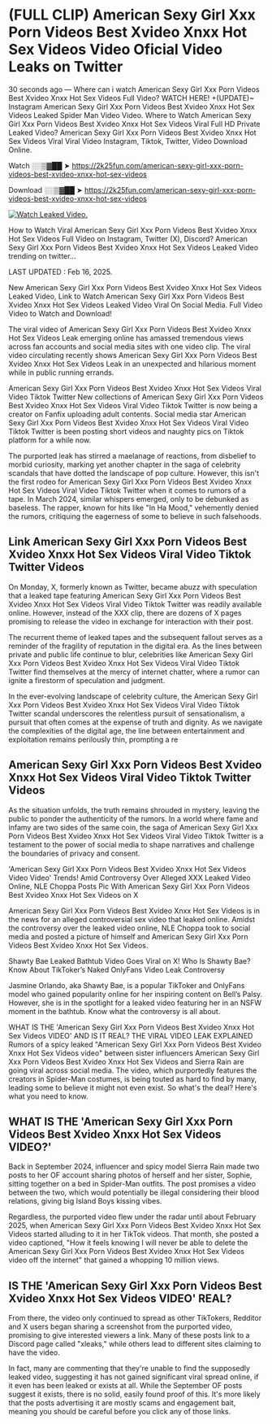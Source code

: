 # (FULL CLIP) American Sexy Girl Xxx Porn Videos Best Xvideo Xnxx Hot Sex Videos Video Oficial Video Leaks on Twitter

30 seconds ago — Where can i watch American Sexy Girl Xxx Porn Videos Best Xvideo Xnxx Hot Sex Videos Full Video? WATCH HERE! +(UPDATE)~ Instagram American Sexy Girl Xxx Porn Videos Best Xvideo Xnxx Hot Sex Videos Leaked Spider Man Video Video. Where to Watch American Sexy Girl Xxx Porn Videos Best Xvideo Xnxx Hot Sex Videos Viral Full HD Private Leaked Video? American Sexy Girl Xxx Porn Videos Best Xvideo Xnxx Hot Sex Videos Viral Viral Video Instagram, Tiktok, Twitter, Video Download Online.

Watch ░░▒▓██ ➤ https://2k25fun.com/american-sexy-girl-xxx-porn-videos-best-xvideo-xnxx-hot-sex-videos

Download ░░▒▓██ ➤ https://2k25fun.com/american-sexy-girl-xxx-porn-videos-best-xvideo-xnxx-hot-sex-videos

[![Watch Leaked Video.](https://miro.medium.com/v2/resize:fit:828/format:webp/1*cilzJN44JGOrTw9NJCrNHA.gif "Watch Leaked Video")](https://2k25fun.com/american-sexy-girl-xxx-porn-videos-best-xvideo-xnxx-hot-sex-videos)

How to Watch Viral American Sexy Girl Xxx Porn Videos Best Xvideo Xnxx Hot Sex Videos Full Video on Instagram, Twitter (X), Discord? American Sexy Girl Xxx Porn Videos Best Xvideo Xnxx Hot Sex Videos Leaked Video trending on twitter...

LAST UPDATED : Feb 16, 2025.

New American Sexy Girl Xxx Porn Videos Best Xvideo Xnxx Hot Sex Videos Leaked Video, Link to Watch American Sexy Girl Xxx Porn Videos Best Xvideo Xnxx Hot Sex Videos Leaked Video Viral On Social Media. Full Video Video to Watch and Download!

The viral video of American Sexy Girl Xxx Porn Videos Best Xvideo Xnxx Hot Sex Videos Leak emerging online has amassed tremendous views across fan accounts and social media sites with one video clip. The viral video circulating recently shows American Sexy Girl Xxx Porn Videos Best Xvideo Xnxx Hot Sex Videos Leak in an unexpected and hilarious moment while in public running errands.

American Sexy Girl Xxx Porn Videos Best Xvideo Xnxx Hot Sex Videos Viral Video Tiktok Twitter New collections of American Sexy Girl Xxx Porn Videos Best Xvideo Xnxx Hot Sex Videos Viral Video Tiktok Twitter is now being a creator on Fanfix uploading adult contents. Social media star American Sexy Girl Xxx Porn Videos Best Xvideo Xnxx Hot Sex Videos Viral Video Tiktok Twitter is been posting short videos and naughty pics on Tiktok platform for a while now.

The purported leak has stirred a maelanage of reactions, from disbelief to morbid curiosity, marking yet another chapter in the saga of celebrity scandals that have dotted the landscape of pop culture. However, this isn't the first rodeo for American Sexy Girl Xxx Porn Videos Best Xvideo Xnxx Hot Sex Videos Viral Video Tiktok Twitter when it comes to rumors of a tape. In March 2024, similar whispers emerged, only to be debunked as baseless. The rapper, known for hits like "In Ha Mood," vehemently denied the rumors, critiquing the eagerness of some to believe in such falsehoods.

## Link American Sexy Girl Xxx Porn Videos Best Xvideo Xnxx Hot Sex Videos Viral Video Tiktok Twitter Videos

On Monday, X, formerly known as Twitter, became abuzz with speculation that a leaked tape featuring American Sexy Girl Xxx Porn Videos Best Xvideo Xnxx Hot Sex Videos Viral Video Tiktok Twitter was readily available online. However, instead of the XXX clip, there are dozens of X pages promising to release the video in exchange for interaction with their post.

The recurrent theme of leaked tapes and the subsequent fallout serves as a reminder of the fragility of reputation in the digital era. As the lines between private and public life continue to blur, celebrities like American Sexy Girl Xxx Porn Videos Best Xvideo Xnxx Hot Sex Videos Viral Video Tiktok Twitter find themselves at the mercy of internet chatter, where a rumor can ignite a firestorm of speculation and judgment.

In the ever-evolving landscape of celebrity culture, the American Sexy Girl Xxx Porn Videos Best Xvideo Xnxx Hot Sex Videos Viral Video Tiktok Twitter scandal underscores the relentless pursuit of sensationalism, a pursuit that often comes at the expense of truth and dignity. As we navigate the complexities of the digital age, the line between entertainment and exploitation remains perilously thin, prompting a re

##  American Sexy Girl Xxx Porn Videos Best Xvideo Xnxx Hot Sex Videos Viral Video Tiktok Twitter Videos

As the situation unfolds, the truth remains shrouded in mystery, leaving the public to ponder the authenticity of the rumors. In a world where fame and infamy are two sides of the same coin, the saga of American Sexy Girl Xxx Porn Videos Best Xvideo Xnxx Hot Sex Videos Viral Video Tiktok Twitter is a testament to the power of social media to shape narratives and challenge the boundaries of privacy and consent.

'American Sexy Girl Xxx Porn Videos Best Xvideo Xnxx Hot Sex Videos Video Video' Trends! Amid Controversy Over Alleged XXX Leaked Video Online, NLE Choppa Posts Pic With American Sexy Girl Xxx Porn Videos Best Xvideo Xnxx Hot Sex Videos on X

American Sexy Girl Xxx Porn Videos Best Xvideo Xnxx Hot Sex Videos is in the news for an alleged controversial sex video that leaked online. Amidst the controversy over the leaked video online, NLE Choppa took to social media and posted a picture of himself and American Sexy Girl Xxx Porn Videos Best Xvideo Xnxx Hot Sex Videos.

Shawty Bae Leaked Bathtub Video Goes Viral on X! Who Is Shawty Bae? Know About TikToker’s Naked OnlyFans Video Leak Controversy

Jasmine Orlando, aka Shawty Bae, is a popular TikToker and OnlyFans model who gained popularity online for her inspiring content on Bell’s Palsy. However, she is in the spotlight for a leaked video featuring her in an NSFW moment in the bathtub. Know what the controversy is all about.

WHAT IS THE 'American Sexy Girl Xxx Porn Videos Best Xvideo Xnxx Hot Sex Videos VIDEO' AND IS IT REAL? THE VIRAL VIDEO LEAK EXPLAINED Rumors of a spicy leaked "American Sexy Girl Xxx Porn Videos Best Xvideo Xnxx Hot Sex Videos video" between sister influencers American Sexy Girl Xxx Porn Videos Best Xvideo Xnxx Hot Sex Videos and Sierra Rain are going viral across social media. The video, which purportedly features the creators in Spider-Man costumes, is being touted as hard to find by many, leading some to believe it might not even exist. So what's the deal? Here's what you need to know.

## WHAT IS THE 'American Sexy Girl Xxx Porn Videos Best Xvideo Xnxx Hot Sex Videos VIDEO?'

Back in September 2024, influencer and spicy model Sierra Rain made two posts to her OF account sharing photos of herself and her sister, Sophie, sitting together on a bed in Spider-Man outfits. The post promises a video between the two, which would potentially be illegal considering their blood relations, giving big Island Boys kissing vibes.

Regardless, the purported video flew under the radar until about February 2025, when American Sexy Girl Xxx Porn Videos Best Xvideo Xnxx Hot Sex Videos started alluding to it in her TikTok videos. That month, she posted a video captioned, "How it feels knowing I will never be able to delete the American Sexy Girl Xxx Porn Videos Best Xvideo Xnxx Hot Sex Videos video off the internet" that gained a whopping 10 million views.

## IS THE 'American Sexy Girl Xxx Porn Videos Best Xvideo Xnxx Hot Sex Videos VIDEO' REAL?

From there, the video only continued to spread as other TikTokers, Redditor and X users began sharing a screenshot from the purported video, promising to give interested viewers a link. Many of these posts link to a Discord page called "xleaks," while others lead to different sites claiming to have the video.

In fact, many are commenting that they're unable to find the supposedly leaked video, suggesting it has not gained significant viral spread online, if it even has been leaked or exists at all. While the September OF posts suggest it exists, there is no solid, easily found proof of this. It's more likely that the posts advertising it are mostly scams and engagement bait, meaning you should be careful before you click any of those links.